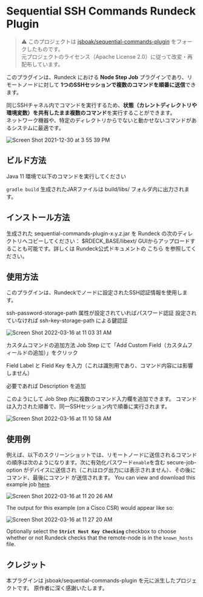 # Sequential SSH Commands Rundeck Plugin

> ⚠ このプロジェクトは [jsboak/sequential-commands-plugin](https://github.com/jsboak/sequential-commands-plugin) をフォークしたものです。  
> 元プロジェクトのライセンス（Apache License 2.0）に従って改変・再配布しています。

このプラグインは、Rundeck における **Node Step Job** プラグインであり、リモートノードに対して **1つのSSHセッションで複数のコマンドを順番に送信**できます。

同じSSHチャネル内でコマンドを実行するため、**状態（カレントディレクトリや環境変数）を共有したまま複数のコマンド**を実行することができます。  
ネットワーク機器や、特定のディレクトリからでないと動かせないコマンドがあるシステムに最適です。

![Screen Shot 2021-12-30 at 3 55 39 PM](https://user-images.githubusercontent.com/11511251/147795129-b5a593ec-82e8-4acd-a25b-69270fd8c55a.png)

## ビルド方法
Java 11 環境で以下のコマンドを実行してください

`gradle build`
生成されたJARファイルは build/libs/ フォルダ内に出力されます。


## インストール方法
生成された sequential-commands-plugin-x.y.z.jar を Rundeck の次のディレクトリへコピーしてください：
$RDECK_BASE/libext/
GUIからアップロードすることも可能です。詳しくは Rundeck公式ドキュメントの こちら を参照してください。

## 使用方法
このプラグインは、Rundeckでノードに設定されたSSH認証情報を使用します。

ssh-password-storage-path 属性が設定されていればパスワード認証
設定されていなければ ssh-key-storage-path による鍵認証

![Screen Shot 2022-03-16 at 11 03 31 AM](https://user-images.githubusercontent.com/11511251/158657441-0dc90855-fe4f-461b-a20b-9d5a1968ade6.png)

カスタムコマンドの追加方法
Job Step にて「Add Custom Field（カスタムフィールドの追加）」をクリック

Field Label と Field Key を入力（これは識別用であり、コマンド内容には影響しません）

必要であれば Description を追加

このようにして Job Step 内に複数のコマンド入力欄を追加できます。
コマンドは入力された順番で、同一SSHセッション内で順番に実行されます。

![Screen Shot 2022-03-16 at 11 10 58 AM](https://user-images.githubusercontent.com/11511251/158658778-aa5636a3-1c84-4c5f-a8a4-3e8e3cbe5c07.png)

## 使用例
例えば、以下のスクリーンショットでは、リモートノードに送信されるコマンドの順序は次のようになります。次に有効化パスワード`enable`を含む secure-job-option がデバイスに送信され（これはログ出力には表示されません）、その後に コマンド、最後にコマンド が送信されます。
You can view and download this example job [here](https://github.com/jsboak/sequential-commands-plugin/blob/main/example-jobs/Cisco_Router_-_Show_Interfaces.yaml).

![Screen Shot 2022-03-16 at 11 20 26 AM](https://user-images.githubusercontent.com/11511251/158660331-b6771155-8765-44bd-a752-53e31ec825cb.png)

The output for this example (on a Cisco CSR) would appear like so:

![Screen Shot 2022-03-16 at 11 27 20 AM](https://user-images.githubusercontent.com/11511251/158661436-391f4134-b96d-4606-898f-34938d9ccad1.png)

Optionally select the **`Strict Host Key Checking`** checkbox to choose whether or not Rundeck checks that the remote-node is in the `known_hosts` file.

## クレジット
本プラグインは jsboak/sequential-commands-plugin を元に派生したプロジェクトです。
原作者に深く感謝いたします。
